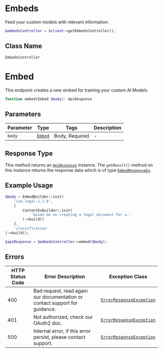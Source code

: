 # Embeds

Feed your custom models with relevant information.

```php
$embedsController = $client->getEmbedsController();
```

## Class Name

`EmbedsController`


# Embed

This endpoint creates a new embed for training your custom AI Models.

```php
function embed(Embed $body): ApiResponse
```

## Parameters

| Parameter | Type | Tags | Description |
|  --- | --- | --- | --- |
| `body` | [`Embed`](../../doc/models/embed.md) | Body, Required | - |

## Response Type

This method returns an [`ApiResponse`](../../doc/api-response.md) instance. The `getResult()` method on this instance returns the response data which is of type [`EmbedResponseEx`](../../doc/models/embed-response-ex.md).

## Example Usage

```php
$body = EmbedBuilder::init(
    'ive.legal.1.1.0',
    [
        ContentExBuilder::init(
            'Guide me on creating a legal document for x.'
        )->build()
    ],
    'classification'
)->build();

$apiResponse = $embedsController->embed($body);
```

## Errors

| HTTP Status Code | Error Description | Exception Class |
|  --- | --- | --- |
| 400 | Bad request, read again our documentation or contact support for guidance. | [`ErrorResponseException`](../../doc/models/error-response-exception.md) |
| 401 | Not authorized, check our OAuth2 doc. | [`ErrorResponseException`](../../doc/models/error-response-exception.md) |
| 500 | Internal error, if this error persist, please contact support. | [`ErrorResponseException`](../../doc/models/error-response-exception.md) |

